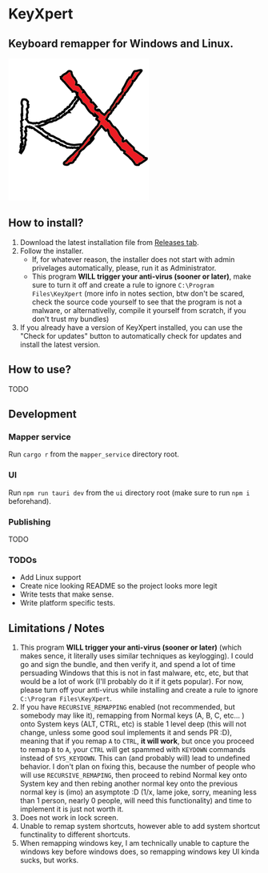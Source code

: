 # KeyXpert

## Keyboard remapper for Windows and Linux.

![KeyXpert icon](./ui/src-tauri/icons/logo.png)

## How to install?

1. Download the latest installation file from [Releases tab](https://github.com/TDiblik/KeyXpert/releases).
2. Follow the installer.
   - If, for whatever reason, the installer does not start with admin privelages automatically, please, run it as Administrator.
   - This program **WILL trigger your anti-virus (sooner or later)**, make sure to turn it off and create a rule to ignore `C:\Program Files\KeyXpert` (more info in notes section, btw don't be scared, check the source code yourself to see that the program is not a malware, or alternativelly, compile it yourself from scratch, if you don't trust my bundles)
3. If you already have a version of KeyXpert installed, you can use the "Check for updates" button to automatically check for updates and install the latest version.

## How to use?

TODO

## Development

### Mapper service

Run `cargo r` from the `mapper_service` directory root.

### UI

Run `npm run tauri dev` from the `ui` directory root (make sure to run `npm i` beforehand).

### Publishing

TODO

### TODOs

- Add Linux support
- Create nice looking README so the project looks more legit
- Write tests that make sense.
- Write platform specific tests.

## Limitations / Notes

1. This program **WILL trigger your anti-virus (sooner or later)** (which makes sence, it literally uses similar techniques as keylogging). I could go and sign the bundle, and then verify it, and spend a lot of time persuading Windows that this is not in fast malware, etc, etc, but that would be a lot of work (I'll probably do it if it gets popular). For now, please turn off your anti-virus while installing and create a rule to ignore `C:\Program Files\KeyXpert`.
2. If you have `RECURSIVE_REMAPPING` enabled (not recommended, but somebody may like it), remapping from Normal keys (A, B, C, etc... ) onto
   System keys (ALT, CTRL, etc) is stable 1 level deep (this will not change, unless some good soul implements it and sends PR :D),
   meaning that if you remap `A` to `CTRL`, **it will work**, but once you proceed to remap `B` to `A`, your `CTRL` will
   get spammed with `KEYDOWN` commands instead of `SYS_KEYDOWN`. This can (and probably will) lead to undefined behavior. I don't plan on
   fixing this, because the number of people who will use `RECURSIVE_REMAPING`, then proceed to rebind Normal key onto System key and then
   rebing another normal key onto the previous normal key is (imo) an asymptote :D (1/x, lame joke, sorry, meaning less than 1 person, nearly 0 people, will need this functionality) and time to implement it is just not worth it.
3. Does not work in lock screen.
4. Unable to remap system shortcuts, however able to add system shortcut functinality to different shortcuts.
5. When remapping windows key, I am technically unable to capture the windows key before windows does, so remapping windows key UI kinda sucks, but works.
